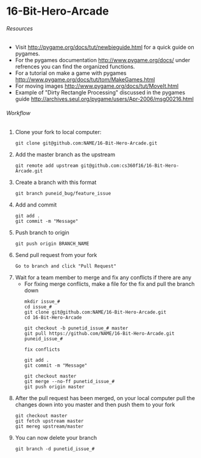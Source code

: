 # 16-Bit-Hero-Arcade

###### Resources
* Visit http://pygame.org/docs/tut/newbieguide.html for a quick guide on pygames.
* For the pygames documentation http://www.pygame.org/docs/ under refrences you can find the organized functions.
* For a tutorial on make a game with pygames http://www.pygame.org/docs/tut/tom/MakeGames.html
* For moving images http://www.pygame.org/docs/tut/MoveIt.html
* Example of "Dirty Rectangle Processing" discussed in the pygames guide http://archives.seul.org/pygame/users/Apr-2006/msg00216.html

###### Workflow
1. Clone your fork to local computer:
	```
	git clone git@github.com:NAME/16-Bit-Hero-Arcade.git
	```
2. Add the master branch as the upstream
	```
	git remote add upstream git@github.com:cs360f16/16-Bit-Hero-Arcade.git
	```
3. Create a branch with this format
	```
	git branch puneid_bug/feature_issue
	```
4. Add and commit
	```
	git add .
	git commit -m "Message"
	```
5. Push branch to origin
	```
	git push origin BRANCH_NAME
	```
6. Send pull request from your fork
	```
	Go to branch and click "Pull Request"
	```
7. Wait for a team member to merge and fix any conflicts if there are any
	* For fixing merge conflicts, make a file for the fix and pull the branch down
		```
		mkdir issue_#
		cd issue_#
		git clone git@github.com:NAME/16-Bit-Hero-Arcade.git
		cd 16-Bit-Hero-Arcade

		git checkout -b punetid_issue_# master
		git pull https://github.com/NAME/16-Bit-Hero-Arcade.git puneid_issue_#

		fix conflicts

		git add .
		git commit -m "Message"

		git checkout master
		git merge --no-ff punetid_issue_#
		git push origin master
		```
8. After the pull request has been merged, on your local computer pull the changes down into you master and then push them to your fork
	```
	git checkout master
	git fetch upstream master
	git mereg upstream/master
	```
9. You can now delete your branch
	```
	git branch -d punetid_issue_#
	```

